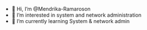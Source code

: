 - 👋 Hi, I’m @Mendrika-Ramaroson
- 👀 I’m interested in system and network administration
- 🌱 I’m currently learning System & network admin


